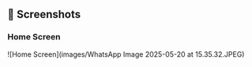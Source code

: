 ## 📸 Screenshots

### Home Screen
![Home Screen](images/WhatsApp Image 2025-05-20 at 15.35.32.JPEG)
